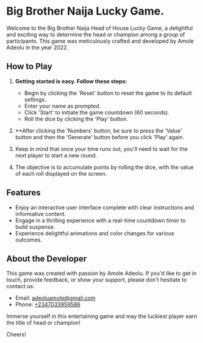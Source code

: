 # Big Brother Naija Lucky Game.

Welcome to the Big Brother Naija Head of House Lucky Game, a delightful and exciting way to determine the head or champion among a group of participants. This game was meticulously crafted and developed by Amole Adeolu in the year 2022.

## How to Play

1. **Getting started is easy. Follow these steps:**
   - Begin by clicking the 'Reset' button to reset the game to its default settings.
   - Enter your name as prompted.
   - Click 'Start' to initiate the game countdown (60 seconds).
   - Roll the dice by clicking the 'Play' button.

2. **After clicking the 'Numbers' button, be sure to press the 'Value' button and then the 'Generate' button before you click 'Play' again.

3. Keep in mind that once your time runs out, you'll need to wait for the next player to start a new round.

4. The objective is to accumulate points by rolling the dice, with the value of each roll displayed on the screen.

## Features

- Enjoy an interactive user interface complete with clear instructions and informative content.
- Engage in a thrilling experience with a real-time countdown timer to build suspense.
- Experience delightful animations and color changes for various outcomes.

## About the Developer

This game was created with passion by Amole Adeolu. If you'd like to get in touch, provide feedback, or show your support, please don't hesitate to contact us:
- Email: [adeoluamole@gmail.com](mailto:adeoluamole@gmail.com)
- Phone: [+2347033959586](tel:+2347033959586)

Immerse yourself in this entertaining game and may the luckiest player earn the title of head or champion!

Cheers!
